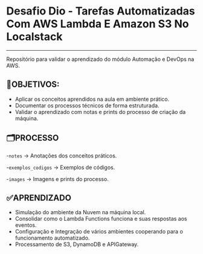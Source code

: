# Desafio Dio - Tarefas Automatizadas Com AWS Lambda E Amazon S3 No Localstack
***
Repositório para validar o aprendizado do módulo Automação e DevOps na AWS.

## 📍OBJETIVOS:
- Aplicar os conceitos aprendidos na aula em ambiente prático.
- Documentar os processos técnicos de forma estruturada.
- Validar o aprendizado com notas e prints do processo de criação da máquina.

## 🗂PROCESSO
-`notes` → Anotações dos conceitos práticos.

-`exemplos_codigos` → Exemplos de códigos.

-`images` → Imagens e prints do processo.

## ✅APRENDIZADO
- Simulação do ambiente da Nuvem na máquina local.
- Consolidar como o Lambda Functions funciona e suas respostas aos eventos.
- Configuração e Integração de vários ambientes cooperando para o funcionamento automatizado.
- Processamento de S3, DynamoDB e APIGateway.

